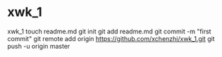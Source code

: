 xwk_1
=====

xwk_1
touch readme.md
git init
git add readme.md
git commit -m "first commit"
git remote add origin https://github.com/xchenzhi/xwk_1.git
git push -u origin master
